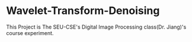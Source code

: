 # Wavelet-Transform-Denoising
This Project is The SEU-CSE's Digital Image Processing class(Dr. Jiang)'s course experiment.
